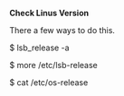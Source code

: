 **Check Linus Version**

There a few ways to do this.

$ lsb_release -a

$ more /etc/lsb-release

$ cat /etc/os-release
